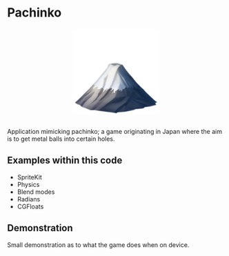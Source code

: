 # Pachinko
<p align="center">
  <img src="demo/app-icon.png " alt="Application icon"
	  title="Application icon" align="center" width="200" height="200" />
</p>
</br>
Application mimicking pachinko; a game originating in Japan where the aim is to get metal balls into certain holes.

## Examples within this code
- SpriteKit
- Physics
- Blend modes
- Radians
- CGFloats

## Demonstration
Small demonstration as to what the game does when on device.
</br>
<!-- <p align="center">
<img src="demo/pachinko.gif" alt="Application demonstration"
	title="Application demonstration" width="250" height="500" />
</p> -->
